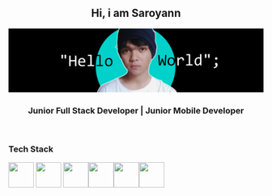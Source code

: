 <div align="center">
<h2>Hi, i am Saroyann</h2>
</div>


<img src="https://raw.githubusercontent.com/Saroyann/Saroyann/main/img/buat%20readme.jpg">
<div align="center">
  <h3>Junior Full Stack Developer | Junior Mobile Developer</h3>
</div>
<br>
<h3>Tech Stack</h3>

<img src="https://img.icons8.com/?size=512&id=20909&format=png" width="50px" height="50px"> <img src="https://img.icons8.com/?size=512&id=21278&format=png" width="50px" height="50px"> <img src="https://img.icons8.com/?size=512&id=108784&format=png" width="50px" height="50px"><img src="https://img.icons8.com/?size=512&id=84710&format=png" width="50px" height="50px"><img src="https://img.icons8.com/?size=512&id=4PiNHtUJVbLs&format=png" width="50px" height="50px"><img src="https://img.icons8.com/?size=512&id=13679&format=png" width="50px" height="50px">
